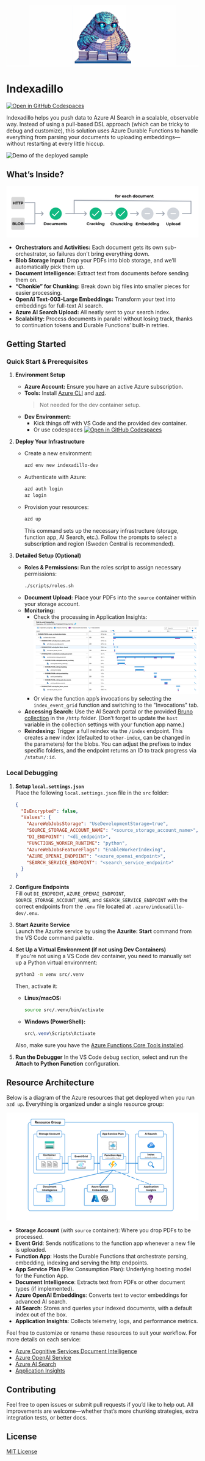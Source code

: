<!--
---
page_type: sample
description: Indexadillo helps you push data to Azure AI Search in a scalable, observable way. Instead of using a pull-based DSL approach, this solution uses Azure Durable Functions to handle everything from parsing your documents to uploading embeddings.
languages:
- python
products:
- ai-services
- azure-app-service
- azure-cognitive-search
- azure-event-grid
- azure-openai
name: Indexadillo - Index your documents using Durable Functions and AI Search for RAG applications.
urlFragment: template
---
-->

![Indexadillo Mascot](assets/indexadillo.png)

# Indexadillo

[![Open in GitHub Codespaces](https://img.shields.io/static/v1?style=for-the-badge&label=GitHub+Codespaces&message=Open&color=blue&logo=github)](https://codespaces.new/Azure-Samples/indexadillo?quickstart=1)

Indexadillo helps you push data to Azure AI Search in a scalable, observable way. Instead of using a pull-based DSL
approach (which can be tricky to debug and customize), this solution uses Azure Durable Functions to handle everything from
parsing your documents to uploading embeddings—without restarting at every little hiccup.

![Demo of the deployed sample](assets/indexadillo_demo.gif)

## What’s Inside?

![A workflow diagram shows two data sources labeled “HTTP” and “BLOB” flowing into a “Documents” box. From there, four steps are repeated for each document: “Cracking,” “Chunking,” “Embedding,” and “Upload.” In the diagram, “Cracking” and “Chunking” are highlighted in green to indicate they have started, while “Embedding” and “Upload” are gray to show they haven’t begun yet. A small note above the arrow from “Chunking” to “Embedding” reads “for each document,” emphasizing that all steps happen for each file.](assets/workflow.png)

- **Orchestrators and Activities:** Each document gets its own sub-orchestrator, so failures don't bring everything down.  
- **Blob Storage Input:** Drop your PDFs into blob storage, and we’ll automatically pick them up.  
- **Document Intelligence:** Extract text from documents before sending them on.  
- **“Chonkie” for Chunking:** Break down big files into smaller pieces for easier processing.  
- **OpenAI Text-003-Large Embeddings:** Transform your text into embeddings for full-text AI search.  
- **Azure AI Search Upload:** All neatly sent to your search index.  
- **Scalability:** Process documents in parallel without losing track, thanks to continuation tokens and Durable Functions’ built-in retries.

## Getting Started

### Quick Start & Prerequisites
1. **Environment Setup**
   - **Azure Account:** Ensure you have an active Azure subscription.
   - **Tools:** Install [Azure CLI](https://learn.microsoft.com/cli/azure/install-azure-cli) and
     [azd](https://github.com/azure/azure-dev).
      > Not needed for the dev container setup.
   - **Dev Environment:**
      - Kick things off with VS Code and the provided dev container.
      - Or use codespaces [![Open in GitHub Codespaces](https://img.shields.io/static/v1?style=for-the-badge&label=GitHub+Codespaces&message=Open&color=blue&logo=github)](https://codespaces.new/Azure-Samples/indexadillo?quickstart=1)

2. **Deploy Your Infrastructure**
   - Create a new environment:
     ```bash
     azd env new indexadillo-dev
     ```
   - Authenticate with Azure:
     ```bash
     azd auth login
     az login
     ```
   - Provision your resources:
     ```bash
     azd up
     ```
     This command sets up the necessary infrastructure (storage, function app, AI Search, etc.). Follow the prompts to select a subscription and region (Sweden Central is recommended).

3. **Detailed Setup (Optional)**
   - **Roles & Permissions:** Run the roles script to assign necessary permissions:
     ```bash
     ./scripts/roles.sh
     ```
   - **Document Upload:** Place your PDFs into the `source` container within your storage account.
   - **Monitoring:** 
     - Check the processing in Application Insights:
       ![App Insights](assets/application_insights.png)
     - Or view the function app’s invocations by selecting the `index_event_grid` function and switching to the "Invocations" tab.
   - **Accessing Search:** Use the AI Search portal or the provided [Bruno collection](https://www.usebruno.com/) in the `/http` folder. (Don’t forget to update the `host` variable in the collection settings with your function app name.)
   - **Reindexing:** Trigger a full reindex via the `/index` endpoint. This creates a new index (defaulted to `other-index`, can
     be changed in the parameters) for the blobs. You can adjust the prefixes to index specific folders, and the endpoint returns an ID to track progress
     via `/status/:id`.

### Local Debugging

1. **Setup `local.settings.json`**  
   Place the following `local.settings.json` file in the `src` folder:

   ```json
   {
     "IsEncrypted": false,
     "Values": {
       "AzureWebJobsStorage": "UseDevelopmentStorage=true",
       "SOURCE_STORAGE_ACCOUNT_NAME": "<source_storage_account_name>",
       "DI_ENDPOINT": "<di_endpoint>",
       "FUNCTIONS_WORKER_RUNTIME": "python",
       "AzureWebJobsFeatureFlags": "EnableWorkerIndexing",
       "AZURE_OPENAI_ENDPOINT": "<azure_openai_endpoint>",
       "SEARCH_SERVICE_ENDPOINT": "<search_service_endpoint>"
     }
   }
   ```

2. **Configure Endpoints**  
   Fill out `DI_ENDPOINT`, `AZURE_OPENAI_ENDPOINT`, `SOURCE_STORAGE_ACCOUNT_NAME`, and `SEARCH_SERVICE_ENDPOINT` with the correct endpoints from the `.env` file located at `.azure/indexadillo-dev/.env`.

3. **Start Azurite Service**  
   Launch the Azurite service by using the **Azurite: Start** command from the VS Code command palette.

4. **Set Up a Virtual Environment (if not using Dev Containers)**  
   If you're not using a VS Code dev container, you need to manually set up a Python virtual environment:

   ```sh
   python3 -m venv src/.venv
   ```

   Then, activate it:

   - **Linux/macOS:**
     ```sh
     source src/.venv/bin/activate
     ```
   - **Windows (PowerShell):**
     ```powershell
     src\.venv\Scripts\Activate
     ```

   Also, make sure you have the [Azure Functions Core Tools installed](https://learn.microsoft.com/en-us/azure/azure-functions/functions-run-local?tabs=linux%2Cisolated-process%2Cnode-v4%2Cpython-v2%2Chttp-trigger%2Ccontainer-apps&pivots=programming-language-python#install-the-azure-functions-core-tools).
   
6. **Run the Debugger**
   In the VS Code debug section, select and run the **Attach to Python Function** configuration.

## Resource Architecture

Below is a diagram of the Azure resources that get deployed when you run `azd up`. Everything is organized under a single
resource group:

![Resource Diagram](assets/indexadillo-resources.png)

- **Storage Account** (with `source` container): Where you drop PDFs to be processed.
- **Event Grid**: Sends notifications to the function app whenever a new file is uploaded.
- **Function App**: Hosts the Durable Functions that orchestrate parsing, embedding, indexing and serving the http endpoints.
- **App Service Plan** (Flex Consumption Plan): Underlying hosting model for the Function App.
- **Document Intelligence**: Extracts text from PDFs or other document types (if implemented).
- **Azure OpenAI Embeddings**: Converts text to vector embeddings for advanced AI search.
- **AI Search**: Stores and queries your indexed documents, with a default index out of the box.
- **Application Insights**: Collects telemetry, logs, and performance metrics.

Feel free to customize or rename these resources to suit your workflow. For more details on each service:
- [Azure Cognitive Services Document Intelligence](https://learn.microsoft.com/azure/ai-services/document-intelligence/)
- [Azure OpenAI Service](https://learn.microsoft.com/azure/cognitive-services/openai/)
- [Azure AI Search](https://learn.microsoft.com/azure/search/search-what-is-azure-search)
- [Application Insights](https://learn.microsoft.com/azure/azure-monitor/app/app-insights-overview)


## Contributing
Feel free to open issues or submit pull requests if you’d like to help out. All improvements are welcome—whether that’s more chunking strategies, extra integration tests, or better docs.

## License
[MIT License](LICENSE)
